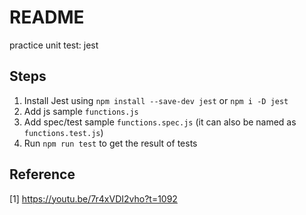 # README
practice unit test: jest

## Steps
1. Install Jest using `npm install --save-dev jest` or `npm i -D jest`
2. Add js sample `functions.js`
3. Add spec/test sample `functions.spec.js` (it can also be named as `functions.test.js`)
4. Run `npm run test` to get the result of tests





## Reference
[1] https://youtu.be/7r4xVDI2vho?t=1092